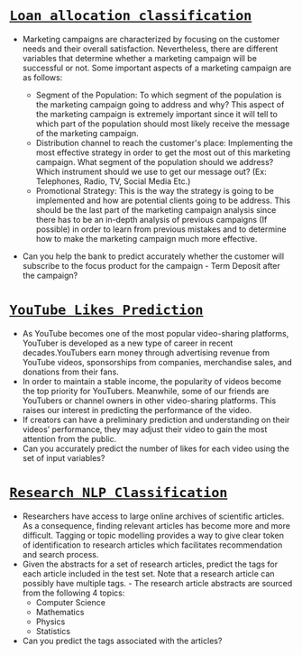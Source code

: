 # [`Loan allocation classification`](https://github.com/monisha-anila/Tuning-Learning-rate/tree/main/Competitions/Analytics%20Vidhya/Loan%20Classification)
- Marketing campaigns are characterized by focusing on the customer needs and their overall satisfaction. Nevertheless, there are different variables that determine whether a marketing campaign will be successful or not. Some important aspects of a marketing campaign are as follows: 
  - Segment of the Population: To which segment of the population is the marketing campaign going to address and why? This aspect of the marketing campaign is extremely    important since it will tell to which part of the population should most likely receive the message of the marketing campaign. 
  - Distribution channel to reach the customer's place: Implementing the most effective strategy in order to get the most out of this marketing campaign. What segment of the population should we address? Which instrument should we use to get our message out? (Ex: Telephones, Radio, TV, Social Media Etc.) 
  - Promotional Strategy: This is the way the strategy is going to be implemented and how are potential clients going to be address. This should be the last part of the marketing campaign analysis since there has to be an in-depth analysis of previous campaigns (If possible) in order to learn from previous mistakes and to determine how to make the marketing campaign much more effective.

-  Can you help the bank to predict accurately whether the customer will subscribe to the focus product for the campaign - Term Deposit after the campaign?

# [`YouTube Likes Prediction`](https://github.com/monisha-anila/Tuning-Learning-rate/blob/main/Competitions/Analytics%20Vidhya/YouTube%20Likes%20Prediction/YouTube%20Likes.zip) 
- As YouTube becomes one of the most popular video-sharing platforms, YouTuber is developed as a new type of career in recent decades.YouTubers earn money through advertising revenue from YouTube videos, sponsorships from companies, merchandise sales, and donations from their fans. 
- In order to maintain a stable income, the popularity of videos become the top priority for YouTubers. Meanwhile, some of our friends are YouTubers or channel owners in other video-sharing platforms. This raises our interest in predicting the performance of the video.
- If creators can have a preliminary prediction and understanding on their videos’ performance, they may adjust their video to gain the most attention from the public.
- Can you accurately predict the number of likes for each video using the set of input variables?

# [`Research NLP Classification`](https://github.com/monisha-anila/Tuning-Learning-rate/blob/main/Competitions/Analytics%20Vidhya/Research%20NLP.zip)
- Researchers have access to large online archives of scientific articles. As a consequence, finding relevant articles has become more and more difficult. Tagging or topic modelling provides a way to give clear token of identification to research articles which facilitates recommendation and search process. 
- Given the abstracts for a set of research articles, predict the tags for each article included in the test set. Note that a research article can possibly have multiple tags. - The research article abstracts are sourced from the following 4 topics: 
    - Computer Science
    - Mathematics
    - Physics
    - Statistics
- Can you predict the tags associated with the articles? 
